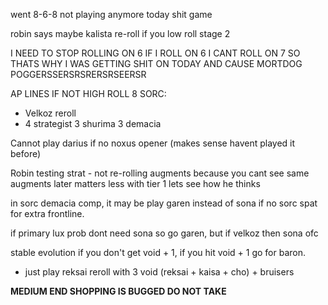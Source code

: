 went 8-6-8 not playing anymore today shit game

robin says maybe kalista re-roll if you low roll stage 2

I NEED TO STOP ROLLING ON 6 IF I ROLL ON 6 I CANT ROLL ON 7 SO THATS WHY
I WAS GETTING SHIT ON TODAY AND CAUSE MORTDOG POGGERSSERSRSRERSRSEERSR

AP LINES IF NOT HIGH ROLL 8 SORC:
- Velkoz reroll
- 4 strategist 3 shurima 3 demacia

Cannot play darius if no noxus opener (makes sense havent played it before)


Robin testing strat - not re-rolling augments because you cant see same augments later
matters less with tier 1 lets see how he thinks

in sorc demacia comp, it may be play garen instead of sona if no sorc spat for extra frontline.

if primary lux prob dont need sona so go garen, but if velkoz then sona ofc

stable evolution if you don't get void + 1, if you hit void + 1 go for baron.
- just play reksai reroll with 3 void (reksai + kaisa + cho) + bruisers

**MEDIUM END SHOPPING IS BUGGED DO NOT TAKE**